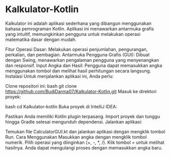 # Kalkulator-Kotlin

Kalkulator ini adalah aplikasi sederhana yang dibangun menggunakan bahasa pemrograman Kotlin. Aplikasi ini menawarkan antarmuka grafis yang intuitif, memungkinkan pengguna untuk melakukan operasi matematika dasar dengan mudah.

Fitur
Operasi Dasar: Melakukan operasi penjumlahan, pengurangan, perkalian, dan pembagian.
Antarmuka Pengguna Grafis (GUI): Dibuat dengan Swing, menawarkan pengalaman pengguna yang menyenangkan dan responsif.
Input Angka dan Hasil: Pengguna dapat memasukkan angka menggunakan tombol dan melihat hasil perhitungan secara langsung.
Instalasi
Untuk menjalankan aplikasi ini, Anda perlu:

Clone repositori ini:
bash
git clone https://github.com/BudiDarma07/Kalkulator-Kotlin.git
Masuk ke direktori proyek:

bash
cd Kalkulator-kotlin
Buka proyek di IntelliJ IDEA:

Pastikan Anda memiliki Kotlin plugin terpasang.
Import proyek dan tunggu hingga Gradle selesai mengunduh dependensi.
Jalankan aplikasi:

Temukan file CalculatorGUI.kt dan jalankan aplikasi dengan mengklik tombol Run.
Cara Menggunakan
Masukkan angka dengan mengklik tombol numerik.
Pilih operasi yang diinginkan (+, -, \*, /).
Klik tombol = untuk melihat hasilnya.
Anda dapat mengulangi proses dengan memasukkan angka baru.

